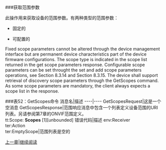 ###获取范围参数

此操作用来获取设备的范围参数。有两种类型的范围参数：

* 固定的

* 可配置的


Fixed scope parameters cannot be altered through the device management interface but are permanent device characteristics part of the device firmware configurations. The scope type is indicated in the scope list returned in the get scope parameters response. Configurable scope parameters can be set throught the set and add scope parameters operations, see Section 8.3.14 and Section 8.3.15. The device shall support retrieval of discovery scope parameters
through the GetScopes command. As some scope parameters are mandatory, the client always expects a scope list in the response.


###表52：GetScopes命令
消息名|描述
----|----
GetScopesRequest|这是一个空消息
GetScopesResponse|范围响应消息中包含一个列表定义设备范围的URI列表。另请参阅第7章的ONVIF范围定义。<br />tt:Scope: **Scopes** [1][unbounded]
错误代码|描述
env:Receiver<br />ter:Action<br />ter:EmptyScope|范围列表是空的




[上一章](08.03.13.md)|[继续阅读](08.03.15.md)
